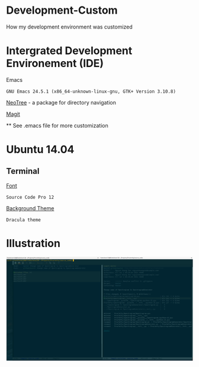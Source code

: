 # Development-Custom
How my development environment was customized

# Intergrated Development Environement (IDE)

Emacs

```console
GNU Emacs 24.5.1 (x86_64-unknown-linux-gnu, GTK+ Version 3.10.8)
```

[NeoTree](https://github.com/jaypei/emacs-neotree) - a package for directory navigation

[Magit](https://magit.vc/)

** See .emacs file for more customization

# Ubuntu 14.04 

## Terminal 
[Font](https://misterpinchy.wordpress.com/2012/09/25/use-source-code-pro-font-in-an-ubuntu-terminal/)

``` console 
Source Code Pro 12
```

[Background Theme](https://github.com/Anthony25/gnome-terminal-colors-solarized)

``` console 
Dracula theme
```


# Illustration 

![alt text](https://raw.githubusercontent.com/nguyenhoangson/Development-Custom/master/custom.png "Logo Title Text 1")

